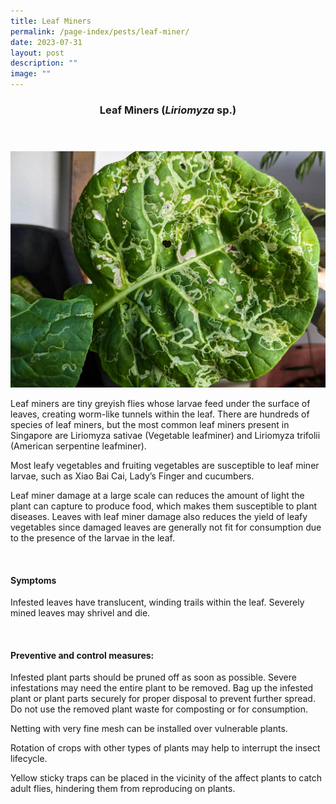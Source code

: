 ```yaml
---
title: Leaf Miners
permalink: /page-index/pests/leaf-miner/
date: 2023-07-31
layout: post
description: ""
image: ""
---
```

<header>
	<h3>Leaf Miners (<em>Liriomyza</em> sp.)</h3>
</header>

<section>
	<img title="Photo by Jacqueline Chua." src="/images/Biodiversity/LeafMiner_JacChua.jpg">
	<p>Leaf miners are tiny greyish flies whose larvae feed under the surface of leaves, creating worm-like tunnels within the leaf.  There are hundreds of species of leaf miners, but the most common leaf miners present in Singapore are Liriomyza sativae (Vegetable leafminer) and Liriomyza trifolii (American serpentine leafminer).</p>
	<p>Most leafy vegetables and fruiting vegetables are susceptible to leaf miner larvae, such as Xiao Bai Cai, Lady’s Finger and cucumbers.</p>
	<p>Leaf miner damage at a large scale can reduces the amount of light the plant can capture to produce food, which makes them susceptible to plant diseases. Leaves with leaf miner damage also reduces the yield of leafy vegetables since damaged leaves are generally not fit for consumption due to the presence of the larvae in the leaf.</p>
	<br>
</section>

<section>
	<h4>Symptoms</h4>
		<p>Infested leaves have translucent, winding trails within the leaf. Severely mined leaves may shrivel and die. </p>
	<br>
</section>

<section>
	<h4>Preventive and control measures:</h4>
		<p>Infested plant parts should be pruned off as soon as possible. Severe infestations may need the entire plant to be removed. Bag up the infested plant or plant parts securely for proper disposal to prevent further spread. Do not use the removed plant waste for composting or for consumption.
		</p><p>Netting with very fine mesh can be installed over vulnerable plants.</p>
		<p>Rotation of crops with other types of plants may help to interrupt the insect lifecycle.</p>
		<p>Yellow sticky traps can be placed in the vicinity of the affect plants to catch adult flies, hindering them from reproducing on plants.</p>
	<br>
</section>
